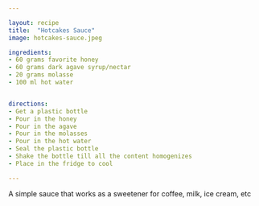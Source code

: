 ```yaml
---

layout: recipe
title:  "Hotcakes Sauce"
image: hotcakes-sauce.jpeg

ingredients:
- 60 grams favorite honey
- 60 grams dark agave syrup/nectar
- 20 grams molasse
- 100 ml hot water


directions:
- Get a plastic bottle
- Pour in the honey
- Pour in the agave
- Pour in the molasses
- Pour in the hot water
- Seal the plastic bottle
- Shake the bottle till all the content homogenizes 
- Place in the fridge to cool

---
```


A simple sauce that works as a sweetener for coffee, milk, ice cream, etc
